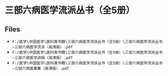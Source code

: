 # 三部六病医学流派丛书（全5册）

## Files

- `F:/医学\中国医学\医科类书籍\三部六病医学流派丛书（全5册）\三部六病医学流派丛书—三部六病医学流派（高清版）.pdf`
- `F:/医学\中国医学\医科类书籍\三部六病医学流派丛书（全5册）\三部六病医学流派丛书—三部六病医学讲稿（高清版）.pdf`
- `F:/医学\中国医学\医科类书籍\三部六病医学流派丛书（全5册）\三部六病医学流派丛书—三部六病医案集（高清版）.pdf`
